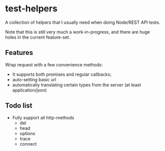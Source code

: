 test-helpers
============

A collection of helpers that I usually need when doing Node/REST API tests.

Note that this is still very much a work-in-progress, and there are huge holes
in the current feature-set.


Features
--------

Wrap request with a few convenience methods:

- It supports both promises and regular callbacks;
- auto-setting basic url
- automatically translating certain types from the server (at least application/json)


Todo list
---------

- Fully support all http-methods
    - del
    - head
    - options
    - trace
    - connect

